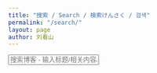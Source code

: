 ```yaml
---
title: "搜索 / Search / 検索けんさく / 검색"
permalink: "/search/"
layout: page
author: 刘看山
---
```


<!-- HTML elements for search -->
<input type="text" id="search-input" placeholder="搜索博客 - 输入标题/相关内容/日期.." style="text-align:center"/>
<ul id="results-container"></ul>

<!-- script pointing to jekyll-search.js -->
<script src="/js/simple-jekyll-search.min.js"></script>

<script>
SimpleJekyllSearch({
    searchInput: document.getElementById('search-input'),
    resultsContainer: document.getElementById('results-container'),
    json: '/search.json',
    searchResultTemplate: '<li><a href="{url}" title="{desc}">{title}</a></li>',
    noResultsText: '没有搜索到文章',
    limit: 20,
    fuzzy: false
  })
</script>